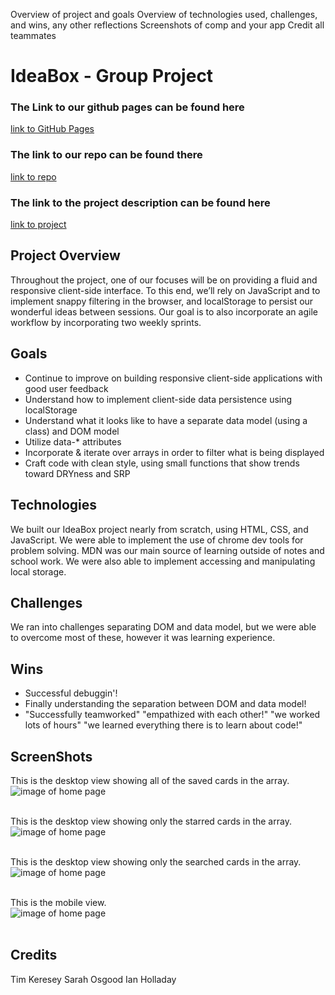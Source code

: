 Overview of project and goals
Overview of technologies used, challenges, and wins, any other reflections
Screenshots of comp and your app
Credit all teammates

# IdeaBox - Group Project

### The Link to our github pages can be found here

[link to GitHub Pages](http://timkeresey.github.io/ideabox-boilerplate/)

### The link to our repo can be found there

[link to repo](https://github.com/timkeresey/ideabox-boilerplate)

### The link to the project description can be found here

[link to project](https://frontend.turing.io/projects/module-1/ideabox-group.html)

## Project Overview

Throughout the project, one of our focuses will be on providing a fluid and responsive client-side interface. To this end, we’ll rely on JavaScript and to implement snappy filtering in the browser, and localStorage to persist our wonderful ideas between sessions. Our goal is to also incorporate an agile workflow by incorporating two weekly sprints.


## Goals

- Continue to improve on building responsive client-side applications with good user feedback
- Understand how to implement client-side data persistence using localStorage
- Understand what it looks like to have a separate data model (using a class) and DOM model
- Utilize data-* attributes
- Incorporate & iterate over arrays in order to filter what is being displayed
- Craft code with clean style, using small functions that show trends toward DRYness and SRP


## Technologies

We built our IdeaBox project nearly from scratch, using HTML, CSS, and JavaScript. We were able to implement the use of chrome dev tools for problem solving. MDN was our main source of learning outside of notes and school work. We were also able to implement accessing and manipulating local storage.


## Challenges

We ran into challenges separating DOM and data model, but we were able to overcome most of these, however it was learning experience.


## Wins

- Successful debuggin'!
- Finally understanding the separation between DOM and data model!
- "Successfully teamworked" "empathized with each other!" "we worked lots of hours" "we learned everything there is to learn about code!"


## ScreenShots

This is the desktop view showing all of the saved cards in the array. <br />
![image of home page](/assets/show-all-column.png)<br />
<br />

This is the desktop view showing only the starred cards in the array. <br />
![image of home page](/assets/show-star-view.png)<br />
<br />

This is the desktop view showing only the searched cards in the array. <br />
![image of home page](/assets/search-ideabox.png)<br />
<br />

This is the mobile view. <br />
![image of home page](/assets/mobile-view.png)<br />
<br />

## Credits

Tim Keresey
Sarah Osgood
Ian Holladay
